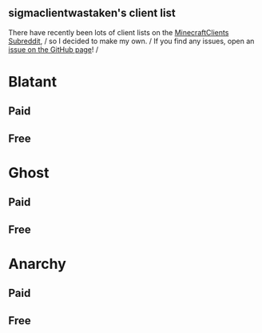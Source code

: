 ## sigmaclientwastaken's client list
There have recently been lots of client lists on the [MinecraftClients Subreddit](https://reddit.com/r/minecraftclients), /
so I decided to make my own. /
If you find any issues, open an [issue on the GitHub page](https://github.com/sigmaclientwastaken/clients-list/issues)! /

# Blatant
## Paid
## Free
# Ghost
## Paid
## Free
# Anarchy
## Paid
## Free
